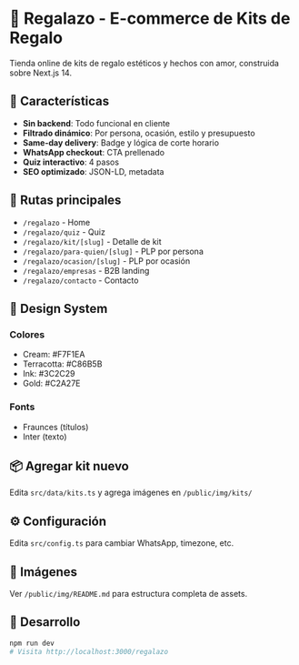 # 🎁 Regalazo - E-commerce de Kits de Regalo

Tienda online de kits de regalo estéticos y hechos con amor, construida sobre Next.js 14.

## 🚀 Características

- **Sin backend**: Todo funcional en cliente
- **Filtrado dinámico**: Por persona, ocasión, estilo y presupuesto
- **Same-day delivery**: Badge y lógica de corte horario
- **WhatsApp checkout**: CTA prellenado
- **Quiz interactivo**: 4 pasos
- **SEO optimizado**: JSON-LD, metadata

## 📁 Rutas principales

- `/regalazo` - Home
- `/regalazo/quiz` - Quiz
- `/regalazo/kit/[slug]` - Detalle de kit
- `/regalazo/para-quien/[slug]` - PLP por persona
- `/regalazo/ocasion/[slug]` - PLP por ocasión
- `/regalazo/empresas` - B2B landing
- `/regalazo/contacto` - Contacto

## 🎨 Design System

### Colores
- Cream: #F7F1EA
- Terracotta: #C86B5B
- Ink: #3C2C29
- Gold: #C2A27E

### Fonts
- Fraunces (títulos)
- Inter (texto)

## 📦 Agregar kit nuevo

Edita `src/data/kits.ts` y agrega imágenes en `/public/img/kits/`

## ⚙️ Configuración

Edita `src/config.ts` para cambiar WhatsApp, timezone, etc.

## 📸 Imágenes

Ver `/public/img/README.md` para estructura completa de assets.

## 🔧 Desarrollo

```bash
npm run dev
# Visita http://localhost:3000/regalazo
```
